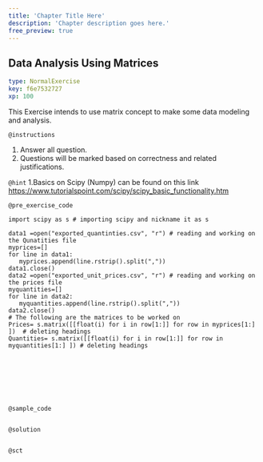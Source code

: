 ```yaml
---
title: 'Chapter Title Here'
description: 'Chapter description goes here.'
free_preview: true
---
```


## Data Analysis Using Matrices

```yaml
type: NormalExercise
key: f6e7532727
xp: 100
```

This Exercise intends to use matrix concept to make some data modeling and  analysis.


`@instructions`
1.  Answer all question.
2. Questions will be marked based on correctness and related justifications.

`@hint`
1.Basics on Scipy (Numpy) can be found  on this link https://www.tutorialspoint.com/scipy/scipy_basic_functionality.htm

`@pre_exercise_code`
```{python}
import scipy as s # importing scipy and nickname it as s

data1 =open("exported_quantinties.csv", "r") # reading and working on the Qunatities file
myprices=[]
for line in data1:
   myprices.append(line.rstrip().split(","))
data1.close()
data2 =open("exported_unit_prices.csv", "r") # reading and working on the prices file
myquantities=[]
for line in data2:
   myquantities.append(line.rstrip().split(","))
data2.close()
# The following are the matrices to be worked on
Prices= s.matrix([[float(i) for i in row[1:]] for row in myprices[1:] ])  # deleting headings
Quantities= s.matrix([[float(i) for i in row[1:]] for row in myquantities[1:] ]) # deleting headings








```

`@sample_code`
```{python}

```

`@solution`
```{python}

```

`@sct`
```{python}

```
